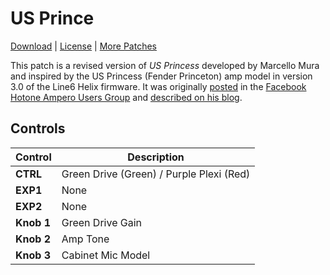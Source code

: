 # US Prince

[Download](https://github.com/markfeit/ampero/raw/master/patches/US-Prince.prst) | [License](README.md#License) | [More Patches](https://github.com/markfeit/ampero/tree/master/patches)

This patch is a revised version of _US Princess_ developed by Marcello
Mura and inspired by the US Princess (Fender Princeton) amp model in
version 3.0 of the Line6 Helix firmware.  It was originally
[posted](https://www.facebook.com/groups/HotoneAmperoUsers/permalink/894458937998999)
in the [Facebook Hotone Ampero Users
Group](https://www.facebook.com/groups/HotoneAmperoUsers) and
[described on his
blog](https://ridingthemustang.blogspot.com/2021/01/fender-princeton-ampero-preset-weekly.html).


## Controls

| Control | Description |
| ------- | ----------- |
| **CTRL** | Green Drive (Green) / Purple Plexi (Red) |
| **EXP1** | None |
| **EXP2** | None |
| **Knob 1** | Green Drive Gain |
| **Knob 2** | Amp Tone |
| **Knob 3** | Cabinet Mic Model |
